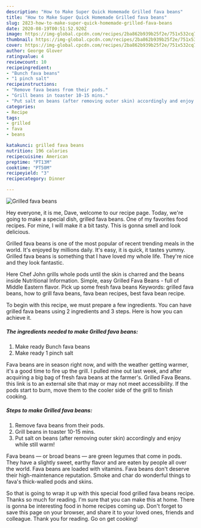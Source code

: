 ```yaml
---
description: "How to Make Super Quick Homemade Grilled fava beans"
title: "How to Make Super Quick Homemade Grilled fava beans"
slug: 2823-how-to-make-super-quick-homemade-grilled-fava-beans
date: 2020-08-19T00:51:52.920Z
image: https://img-global.cpcdn.com/recipes/2ba862b939b25f2e/751x532cq70/grilled-fava-beans-recipe-main-photo.jpg
thumbnail: https://img-global.cpcdn.com/recipes/2ba862b939b25f2e/751x532cq70/grilled-fava-beans-recipe-main-photo.jpg
cover: https://img-global.cpcdn.com/recipes/2ba862b939b25f2e/751x532cq70/grilled-fava-beans-recipe-main-photo.jpg
author: George Glover
ratingvalue: 4
reviewcount: 10
recipeingredient:
- "Bunch fava beans"
- "1 pinch salt"
recipeinstructions:
- "Remove fava beans from their pods."
- "Grill beans in toaster 10-15 mins."
- "Put salt on beans (after removing outer skin) accordingly and enjoy while still warm!"
categories:
- Recipe
tags:
- grilled
- fava
- beans

katakunci: grilled fava beans 
nutrition: 196 calories
recipecuisine: American
preptime: "PT13M"
cooktime: "PT50M"
recipeyield: "3"
recipecategory: Dinner

---
```



![Grilled fava beans](https://img-global.cpcdn.com/recipes/2ba862b939b25f2e/751x532cq70/grilled-fava-beans-recipe-main-photo.jpg)

Hey everyone, it is me, Dave, welcome to our recipe page. Today, we're going to make a special dish, grilled fava beans. One of my favorites food recipes. For mine, I will make it a bit tasty. This is gonna smell and look delicious.

Grilled fava beans is one of the most popular of recent trending meals in the world. It's enjoyed by millions daily. It's easy, it is quick, it tastes yummy. Grilled fava beans is something that I have loved my whole life. They're nice and they look fantastic.

Here Chef John grills whole pods until the skin is charred and the beans inside Nutritional Information. Simple, easy Grilled Fava Beans - full of Middle Eastern flavor. Pick up some fresh fava beans Keywords: grilled fava beans, how to grill fava beans, fava bean recipes, best fava bean recipe.


To begin with this recipe, we must prepare a few ingredients. You can have grilled fava beans using 2 ingredients and 3 steps. Here is how you can achieve it.

<!--inarticleads1-->

##### The ingredients needed to make Grilled fava beans:

1. Make ready Bunch fava beans
1. Make ready 1 pinch salt


Fava beans are in season right now, and with the weather getting warmer, it&#39;s a good time to fire up the grill. I pulled mine out last week, and after acquiring a big bag of fresh fava beans at the farmer&#39;s. Grilled Fava Beans. this link is to an external site that may or may not meet accessibility. If the pods start to burn, move them to the cooler side of the grill to finish cooking. 

<!--inarticleads2-->

##### Steps to make Grilled fava beans:

1. Remove fava beans from their pods.
1. Grill beans in toaster 10-15 mins.
1. Put salt on beans (after removing outer skin) accordingly and enjoy while still warm!


Fava beans — or broad beans — are green legumes that come in pods. They have a slightly sweet, earthy flavor and are eaten by people all over the world. Fava beans are loaded with vitamins. Fava beans don&#39;t deserve their high-maintenance reputation. Smoke and char do wonderful things to fava&#39;s thick-walled pods and skins. 

So that is going to wrap it up with this special food grilled fava beans recipe. Thanks so much for reading. I'm sure that you can make this at home. There is gonna be interesting food in home recipes coming up. Don't forget to save this page on your browser, and share it to your loved ones, friends and colleague. Thank you for reading. Go on get cooking!
